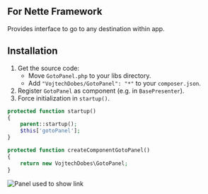 ## For Nette Framework

Provides interface to go to any destination within app.

## Installation

1. Get the source code:
	* Move `GotoPanel.php` to your libs directory.
	* Add `"VojtechDobes/GotoPanel": "*"` to your `composer.json`.
2. Register `GotoPanel` as component (e.g. in `BasePresenter`).
3. Force initialization in `startup()`.

```php
protected function startup()
{
	parent::startup();
	$this['gotoPanel'];
}

protected function createComponentGotoPanel()
{
	return new VojtechDobes\GotoPanel;
}
```

![Panel used to show link](http://i46.tinypic.com/66gj5z.png)
